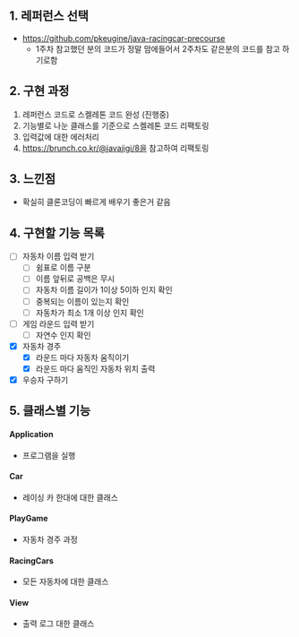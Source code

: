 ## 1. 레퍼런스 선택
- https://github.com/pkeugine/java-racingcar-precourse
  - 1주차 참고했던 분의 코드가 정말 맘에들어서 2주차도 같은분의 코드를 참고 하기로함

## 2. 구현 과정
1) 레퍼런스 코드로 스켈레톤 코드 완성 (진행중)
2) 기능별로 나눈 클래스를 기준으로 스켈레톤 코드 리팩토링
3) 입력값에 대한 에러처리
4) https://brunch.co.kr/@javajigi/8을 참고하여 리팩토링

## 3. 느낀점
- 확실히 클론코딩이 빠르게 배우기 좋은거 같음

## 4. 구현할 기능 목록
- [ ] 자동차 이름 입력 받기
  - [ ] 쉼표로 이름 구분
  - [ ] 이름 앞뒤로 공백은 무시
  - [ ] 자동차 이름 길이가 1이상 5이하 인지 확인
  - [ ] 중복되는 이름이 있는지 확인
  - [ ] 자동차가 최소 1개 이상 인지 확인
- [ ] 게임 라운드 입력 받기
  - [ ] 자연수 인지 확인
- [x] 자동차 경주
  - [x] 라운드 마다 자동차 움직이기
  - [x] 라운드 마다 움직인 자동차 위치 출력
- [x] 우승자 구하기

## 5. 클래스별 기능
#### Application
- 프로그램을 실행
#### Car
- 레이싱 카 한대에 대한 클래스
#### PlayGame
- 자동차 경주 과정
#### RacingCars
- 모든 자동차에 대한 클래스
#### View
- 출력 로그 대한 클래스
